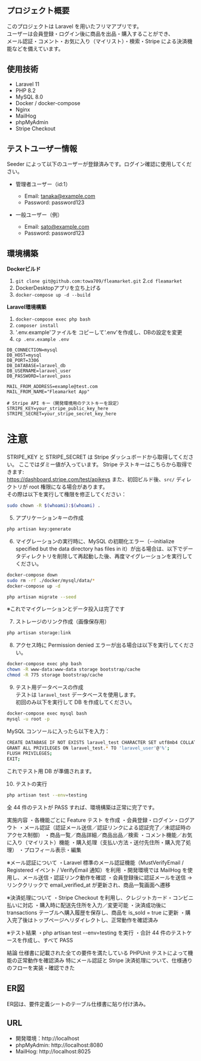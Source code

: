 ## プロジェクト概要
このプロジェクトは Laravel を用いたフリマアプリです。  
ユーザーは会員登録・ログイン後に商品を出品・購入することができ、  
メール認証・コメント・お気に入り（マイリスト）・検索・Stripe による決済機能などを備えています。  

## 使用技術
- Laravel 11
- PHP 8.2
- MySQL 8.0
- Docker / docker-compose
- Nginx
- MailHog
- phpMyAdmin
- Stripe Checkout


## テストユーザー情報
Seeder によって以下のユーザーが登録済みです。ログイン確認に使用してください。

- 管理者ユーザー（id:1）
  - Email: tanaka@example.com
  - Password: password123

- 一般ユーザー（例）
  - Email: sato@example.com
  - Password: password123

## 環境構築
**Dockerビルド**
1. `git clone git@github.com:towa709/fleamarket.git`
2.`cd fleamarket`
3. DockerDesktopアプリを立ち上げる
4. `docker-compose up -d --build`

**Laravel環境構築**
1. `docker-compose exec php bash`
2. `composer install`
3. '.env.example'ファイルを コピーして'.env'を作成し、DBの設定を変更
4. `cp .env.example .env`
``` text
DB_CONNECTION=mysql
DB_HOST=mysql
DB_PORT=3306
DB_DATABASE=laravel_db
DB_USERNAME=laravel_user
DB_PASSWORD=laravel_pass

MAIL_FROM_ADDRESS=example@test.com
MAIL_FROM_NAME="Fleamarket App"

# Stripe API キー（開発環境用のテストキーを設定）
STRIPE_KEY=your_stripe_public_key_here
STRIPE_SECRET=your_stripe_secret_key_here
```
# 注意
STRIPE_KEY と STRIPE_SECRET は Stripe ダッシュボードから取得してください。
ここではダミー値が入っています。
 Stripe テストキーはこちらから取得できます:  
  https://dashboard.stripe.com/test/apikeys
また、初回ビルド後、`src/` ディレクトリが root 権限になる場合があります。  
その際は以下を実行して権限を修正してください：  
```bash
sudo chown -R $(whoami):$(whoami) .
```

5. アプリケーションキーの作成
``` bash
php artisan key:generate
```

6. マイグレーションの実行時に、MySQL の初期化エラー（--initialize specified but the data directory has files in it）が出る場合は、以下でデータディレクトリを削除して再起動した後、再度マイグレーションを実行してください。
```bash
docker-compose down
sudo rm -rf ./docker/mysql/data/*
docker-compose up -d
```

``` bash
php artisan migrate --seed
```
※これでマイグレーションとデータ投入は完了です

7. ストレージのリンク作成（画像保存用）
```bash
php artisan storage:link
```
8.  アクセス時に Permission denied エラーが出る場合は以下を実行してください。
```bash
docker-compose exec php bash
chown -R www-data:www-data storage bootstrap/cache
chmod -R 775 storage bootstrap/cache
```

9. テスト用データベースの作成  
テストは `laravel_test` データベースを使用します。  
初回のみ以下を実行して DB を作成してください。

```bash
docker-compose exec mysql bash
mysql -u root -p
```

MySQL コンソールに入ったら以下を入力：
```bash
CREATE DATABASE IF NOT EXISTS laravel_test CHARACTER SET utf8mb4 COLLATE utf8mb4_unicode_ci;
GRANT ALL PRIVILEGES ON laravel_test.* TO 'laravel_user'@'%';
FLUSH PRIVILEGES;
EXIT;
```
これでテスト用 DB が準備されます。

10. テストの実行
```bash
php artisan test --env=testing
```
全 44 件のテストが PASS すれば、環境構築は正常に完了です。

実施内容
・各機能ごとに Feature テスト を作成
・会員登録・ログイン・ログアウト
・メール認証（認証メール送信／認証リンクによる認証完了／未認証時のアクセス制御）
・商品一覧／商品詳細／商品出品／検索
・コメント機能／お気に入り（マイリスト）機能
・購入処理（支払い方法・送付先住所・購入完了処理）
・プロフィール表示・編集

※メール認証について
・Laravel 標準のメール認証機能（MustVerifyEmail / Registered イベント / VerifyEmail 通知）を利用
・開発環境では MailHog を使用し、メール送信・認証リンク動作を確認
・会員登録後に認証メールを送信 → リンククリックで email_verified_at が更新され、商品一覧画面へ遷移

※決済処理について
・Stripe Checkout を利用し、クレジットカード・コンビニ払いに対応
・購入時に配送先住所を入力／変更可能
・決済成功後に transactions テーブルへ購入履歴を保存し、商品を is_sold = true に更新
・購入完了後はトップページへリダイレクトし、正常動作を確認済み

※テスト結果
・php artisan test --env=testing を実行
・合計 44 件のテストケースを作成し、すべて PASS

結論
仕様書に記載された全ての要件を満たしている
PHPUnit テストによって機能の正常動作を確認済み
特にメール認証と Stripe 決済処理について、仕様通りのフローを実装・確認できた

## ER図

ER図は、要件定義シートのテーブル仕様書に貼り付け済み。

## URL
- 開発環境：http://localhost
- phpMyAdmin: http://localhost:8080
- MailHog: http://localhost:8025
